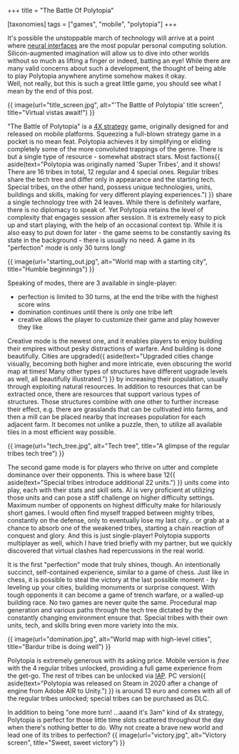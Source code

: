 +++
title = "The Battle Of Polytopia"

[taxonomies]
tags = ["games", "mobile", "polytopia"]
+++

It's possible the unstoppable march of technology will arrive at a point where [neural interfaces](https://en.wikipedia.org/wiki/Brain%E2%80%93computer_interface) are the most popular personal computing solution. Silicon-augmented imagination will allow us to dive into other worlds without so much as lifting a finger or indeed, batting an eye! While there are many valid concerns about such a development, the thought of being able to play Polytopia anywhere anytime somehow makes it okay.  
Well, not really, but this is such a great little game, you should see what I mean by the end of this post.

{{ image(url="title_screen.jpg", alt="'The Battle of Polytopia' title screen", title="Virtual vistas await!") }}

"The Battle of Polytopia" is a [4X strategy](https://en.wikipedia.org/wiki/4X) game, originally designed for and released on mobile platforms. Squeezing a full-blown strategy game in a pocket is no mean feat. Polytopia achieves it by simplifying or eliding completely some of the more convoluted trappings of the genre. There is but a single type of resource - somewhat abstract stars. Most factions{{ aside(text="Polytopia was originally named 'Super Tribes', and it shows! There are 16 tribes in total, 12 regular and 4 special ones. Regular tribes share the tech tree and differ only in appearance and the starting tech. Special tribes, on the other hand, possess unique technologies, units, buildings and skills, making for very different playing experiences.") }} share a single technology tree with 24 leaves. While there is definitely warfare, there is no diplomacy to speak of. Yet Polytopia retains the level of complexity that engages session after session. It is extremely easy to pick up and start playing, with the help of an occasional context tip. While it is also easy to put down for later - the game seems to be constantly saving its state in the background - there is usually no need. A game in its "perfection" mode is only 30 turns long!

{{ image(url="starting_out.jpg", alt="World map with a starting city", title="Humble beginnings") }}

Speaking of modes, there are 3 available in single-player:
- perfection is limited to 30 turns, at the end the tribe with the highest score wins
- domination continues until there is only one tribe left
- creative allows the player to customize their game and play however they like

Creative mode is the newest one, and it enables players to enjoy building their empires without pesky distractions of warfare. And building is done beautifully. Cities are upgraded{{ aside(text="Upgraded cities change visually, becoming both higher and more intricate, even obscuring the world map at times! Many other types of structures have different upgrade levels as well, all beautifully illustrated.") }} by increasing their population, usually through exploiting natural resources. In addition to resources that can be extracted once, there are resources that support various types of structures. Those structures combine with one other to further increase their effect, e.g. there are grasslands that can be cultivated into farms, and then a mill can be placed nearby that increases population for each adjacent farm. It becomes not unlike a puzzle, then, to utilize all available tiles in a most efficient way possible.

{{ image(url="tech_tree.jpg", alt="Tech tree", title="A glimpse of the regular tribes tech tree") }}

The second game mode is for players who thrive on utter and complete dominance over their opponents. This is where base 12{{ aside(text="Special tribes introduce additional 22 units.") }} units come into play, each with their stats and skill sets. AI is very proficient at utilizing those units and can pose a stiff challenge on higher difficulty settings. Maximum number of opponents on highest difficulty make for hilariously short games. I would often find myself trapped between mighty tribes, constantly on the defense, only to eventually lose my last city... or grab at a chance to absorb one of the weakened tribes, starting a chain reaction of conquest and glory. And this is just single-player! Polytopia supports multiplayer as well, which I have tried briefly with my partner, but we quickly discovered that virtual clashes had repercussions in the real world.

It is the first "perfection" mode that truly shines, though. An intentionally succinct, self-contained experience, similar to a game of chess. Just like in chess, it is possible to steal the victory at the last possible moment - by leveling up your cities, building monuments or surprise conquest. With tough opponents it can become a game of trench warfare, or a walled-up building race. No two games are never quite the same. Procedural map generation and various paths through the tech tree dictated by the constantly changing environment ensure that. Special tribes with their own units, tech, and skills bring even more variety into the mix. 

{{ image(url="domination.jpg", alt="World map with high-level cities", title="Bardur tribe is doing well") }}

Polytopia is extremely generous with its asking price. Mobile version is _free_ with the 4 regular tribes unlocked, providing a full game experience from the get-go. The rest of tribes can be unlocked via [IAP](https://en.wikipedia.org/wiki/Microtransaction). PC version{{ aside(text="Polytopia was released on Steam in 2020 after a change of engine from Adobe AIR to Unity.") }} is around 13 euro and comes with all of the regular tribes unlocked; special tribes can be purchased as DLC.

In addition to being "one more turn! ...aaand it's 3am" kind of 4x strategy, Polytopia is perfect for those little time slots scattered throughout the day when there's nothing better to do.
Why not create a brave new world and lead one of its tribes to perfection?
{{ image(url="victory.jpg", alt="Victory screen", title="Sweet, sweet victory") }}